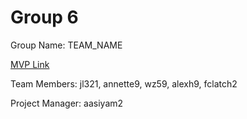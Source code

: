 # Group 6
Group Name: TEAM_NAME

[MVP Link](https://docs.google.com/document/d/1ugj_iBNv68tTaHc0seXT4sgNfdmtpqw2/edit)

Team Members: jl321, annette9, wz59, alexh9, fclatch2

Project Manager: aasiyam2
